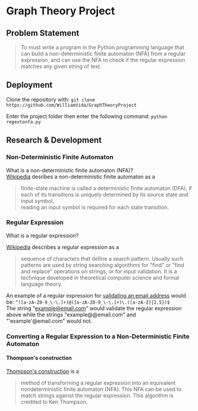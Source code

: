# Graph Theory Project

## Problem Statement
>To must write a program in the Python programming language that can build a non-deterministic finite automaton (NFA) from a regular expression, and can use the NFA to check if the regular expression matches any given string of text.

## Deployment
Clone the repository with:
``` git clone https://github.com/WilliamVida/GraphTheoryProject ```

Enter the project folder then enter the following command:
``` python regextonfa.py ```

## Research & Development
### Non-Deterministic Finite Automaton
What is a non-deterministic finite automaton (NFA)?<br/>
[Wikipedia](https://en.wikipedia.org/wiki/Nondeterministic_finite_automaton) desribes a non-deterministic finite automaton as a
> finite-state machine is called a deterministic finite automaton (DFA), if  
each of its transitions is uniquely determined by its source state and input symbol,  
reading an input symbol is required for each state transition.

### Regular Expression
What is a regular expression?

[Wikipedia](https://en.wikipedia.org/wiki/Regular_expression) describes a regular expression as a 
> sequence of characters that define a search pattern. Usually such patterns are used by string searching algorithms for "find" or "find and replace" operations on strings, or for input validation. It is a technique developed in theoretical computer science and formal language theory. 

An example of a regular expression for [validating an email address](https://www.geeksforgeeks.org/write-regular-expressions/
) would be:
``` ^([a-zA-Z0-9_\-\.]+)@([a-zA-Z0-9_\-\.]+)\.([a-zA-Z]{2,5})$ ```\
The string "example@email.com" would validate the regular expression above while the strings "example@@email.com" and "'example'@email.com" would not.

### Converting a Regular Expression to a Non-Deterministic Finite Automaton
#### Thompson's construction
[Thompson's construction](https://en.wikipedia.org/wiki/Thompson%27s_construction) is a
> method of transforming a regular expression into an equivalent nondeterministic finite automaton (NFA). This NFA can be used to match strings against the regular expression. This algorithm is credited to Ken Thompson.
